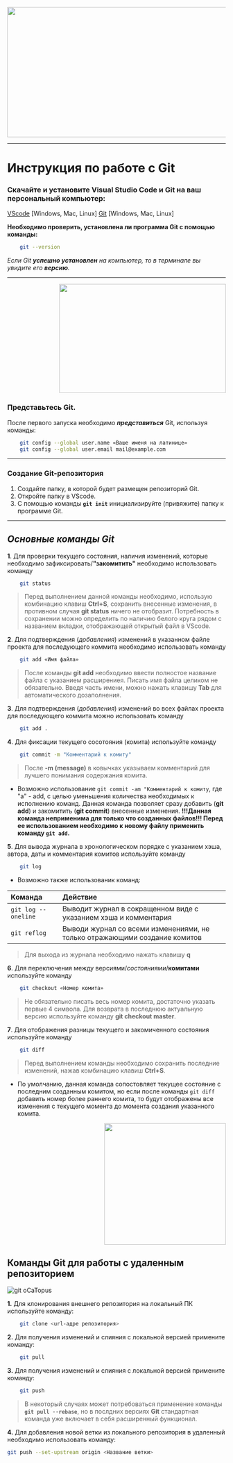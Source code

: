 <p align="center">

 <img width="600" height="300" src="https://cdn-ssl-devio-img.classmethod.jp/wp-content/uploads/2019/08/eyecatch_git.png">
</p>

***

# Инструкция по работе с Git
### Скачайте и установите Visual Studio Code и Git на ваш персональный компьютер:
[VScode](https://code.visualstudio.com/) [Windows, Mac, Linux]
[Git](https://git-scm.com/downloads) [Windows, Mac, Linux]

**Необходимо проверить, установлена ли программа Git с помощью команды:**

```sh
    git --version
```
_Если Git **успешно установлен** на компьютер, то в терминале вы увидите его **версию**._
***

<p align="right">

 <img width="384" height="251" src="https://miro.medium.com/max/949/1*YryX-5FXvrpFGkh8PsdEGQ.png">

</p>

### Представьтесь Git.
После первого запуска необходимо **_представиться_** Git, используя команды:
```sh
    git config --global user.name «Ваше именя на латинице»
    git config --global user.email mail@example.com
```
***

### Создание Git-репозитория

1. Создайте папку, в которой будет размещен репозиторий Git.
2. Откройте папку в VScode.
3. С помощью команды **`git init`** инициализируйте (привяжите) папку к программе Git.

***

## ___Основные команды Git___

**1**. Для проверки текущего состояния, наличия изменений, которые необходимо зафиксировать/**"закомитить"** необходимо использовать команду
```sh
    git status
```
>Перед выполнением данной команды необходимо, использую комбинацию клавиш **Ctrl+S**, сохранить внесенные изменения, в противном случая **git status** ничего не отобразит. Потребность в сохранении можно определить по наличию белого круга рядом с названием вкладки, отображающей открытый файл в VScode.

**2**. Для подтверждения (_добавления_) изменений в указанном файле проекта для последующего коммита необходимо использовать команду

```sh
    git add «Имя файла»
```
> После команды **git add** необходимо ввести полностое название файла с указанием расширениея. Писать имя файла целиком не обязательно. Введя часть имени, можно нажать клавишу **Tab** для автоматического дозаполнения.


**3**. Для подтверждения (_добавления_) изменений во всех файлах проекта для последующего коммита можно использовать команду

```sh
    git add .
```


**4**. Для фиксации текущего сосотояния (комита) используйте команду

```sh
    git commit -m "Комментарий к комиту"
```
>После **-m (message)** в ковычках указываем комментарий для лучшего понимания содержания комита.

* Возможно использование `git commit -am "Комментарий к комиту`, где "a" - add, с целью уменьшения количества необходимых к исполнению команд. Данная команда позволяет сразу добавить (**git add**) и закомитить (**git commit**) внесенные изменения. **!!!Данная команда неприменима для только что созданных файлов!!! Перед ее использованием необходимо к новому файлу применить команду `git add`.**

**5**. Для вывода журнала в хронологическом порядке с указанием хэша, автора, даты и комментария комитов используйте команду

```sh
    git log
```
* Возможно также использованик команд:

| Команда  | Действие|
| :------------- | :------------- |
| `git log --oneline`  | Выводит журнал в сокращенном виде с указанием хэша и комментария  |
| `git reflog`  | Выводи журнал со всеми изменениями, не только отражающими создание комитов  |
>Для выхода из журнала необходимо нажать клавишу **q** 

**6**. Для переключения между версиями/*состояниями*/**комитами** используйте команду

```sh
    git checkout «Номер комита»
```
>Не обязательно писать весь номер комита, достаточно указать первые 4 символа. Для возврата в последнюю актуальную версию используйте команду **git checkout master**.

**7**. Для отображения разницы текущего и закомиченного состояния используйте команду 

```sh
    git diff
```
>Перед выполнением команды необходимо сохранить последние изменений, нажав комбинацию клавиш **Ctrl+S**.

* По умолчанию, данная команда сопостовляет текущее состояние с последним созданным комитом, но если после команды `git diff` добавить номер более раннего комита, то будут отображены все изменения с текущего момента до момента создания указанного комита.
<p align="right">
  <img width="280" height="280" src="https://ae01.alicdn.com/kf/H3e808aa0ed01439788d02165c35e18c90.jpg">
</p>

## Команды Git для работы с удаленным репозиторием
![git oCaTopus](https://github.githubassets.com/images/modules/site/social-cards/github-social.png)

**1.** Для клонирования внешнего репозитория на локальный ПК используйте команду:
```sh
    git clone <url-адре репозитория>
```
**2.** Для получения изменений и слияния с локальной версией примените команду:
```sh
    git pull
```
**3.** Для получения изменений и слияния с локальной версией примените команду:
```sh
    git push
```
> В некоторый случаях может потребоваться применение команды **`git pull --rebase`**, но в послдних версиях **Git** стандартная команда уже включает в себя расширенный функционал.

**4.** Для добавления новой ветки из локального репозитория в удаленный необходимо использовать команду:
```sh
git push --set-upstream origin <Название ветки>
```